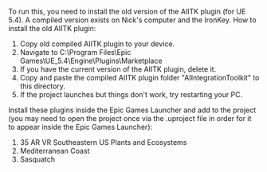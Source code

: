 To run this, you need to install the old version of the AIITK plugin (for UE 5.4). A compiled version exists on Nick's computer and the IronKey.
How to install the old AIITK plugin:
1. Copy old compiled AIITK plugin to your device.
2. Navigate to C:\Program Files\Epic Games\UE_5.4\Engine\Plugins\Marketplace
3. If you have the current version of the AIITK plugin, delete it.
4. Copy and paste the compiled AIITK plugin folder "AIIntegrationToolkit" to this directory.
5. If the project launches but things don't work, try restarting your PC.

Install these plugins inside the Epic Games Launcher and add to the project (you may need to open the project once via the .uproject file in order for it to appear inside the Epic Games Launcher):
1. 35 AR VR Southeastern US Plants and Ecosystems
2. Mediterranean Coast
3. Sasquatch
